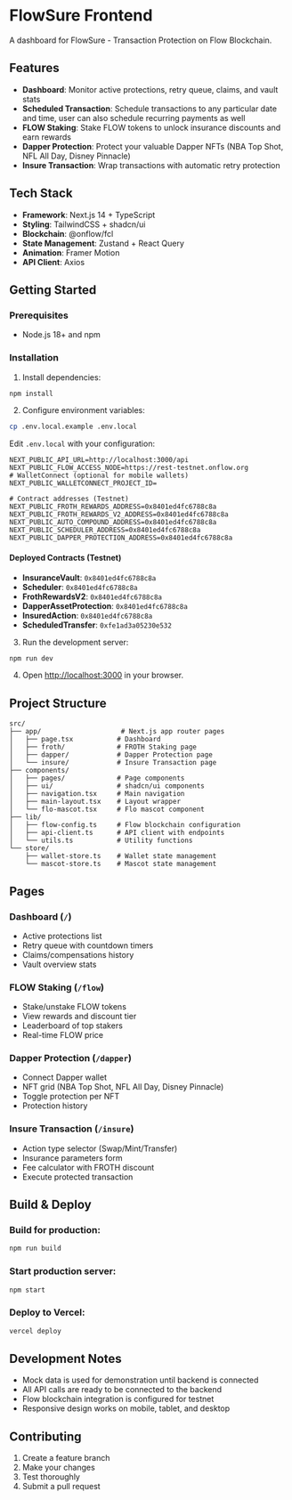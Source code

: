 # FlowSure Frontend

A dashboard for FlowSure - Transaction Protection on Flow Blockchain.

## Features

- **Dashboard**: Monitor active protections, retry queue, claims, and vault stats
- **Scheduled Transaction**: Schedule transactions to any particular date and time, user can also schedule recurring payments as well
- **FLOW Staking**: Stake FLOW tokens to unlock insurance discounts and earn rewards
- **Dapper Protection**: Protect your valuable Dapper NFTs (NBA Top Shot, NFL All Day, Disney Pinnacle)
- **Insure Transaction**: Wrap transactions with automatic retry protection

## Tech Stack

- **Framework**: Next.js 14 + TypeScript
- **Styling**: TailwindCSS + shadcn/ui
- **Blockchain**: @onflow/fcl
- **State Management**: Zustand + React Query
- **Animation**: Framer Motion
- **API Client**: Axios

## Getting Started

### Prerequisites

- Node.js 18+ and npm

### Installation

1. Install dependencies:
```bash
npm install
```

2. Configure environment variables:
```bash
cp .env.local.example .env.local
```

  Edit `.env.local` with your configuration:
  ```env
  NEXT_PUBLIC_API_URL=http://localhost:3000/api
  NEXT_PUBLIC_FLOW_ACCESS_NODE=https://rest-testnet.onflow.org
  # WalletConnect (optional for mobile wallets)
  NEXT_PUBLIC_WALLETCONNECT_PROJECT_ID=

  # Contract addresses (Testnet)
  NEXT_PUBLIC_FROTH_REWARDS_ADDRESS=0x8401ed4fc6788c8a
  NEXT_PUBLIC_FROTH_REWARDS_V2_ADDRESS=0x8401ed4fc6788c8a
  NEXT_PUBLIC_AUTO_COMPOUND_ADDRESS=0x8401ed4fc6788c8a
  NEXT_PUBLIC_SCHEDULER_ADDRESS=0x8401ed4fc6788c8a
  NEXT_PUBLIC_DAPPER_PROTECTION_ADDRESS=0x8401ed4fc6788c8a
  ```

#### Deployed Contracts (Testnet)
- **InsuranceVault**: `0x8401ed4fc6788c8a`
- **Scheduler**: `0x8401ed4fc6788c8a`
- **FrothRewardsV2**: `0x8401ed4fc6788c8a`
- **DapperAssetProtection**: `0x8401ed4fc6788c8a`
- **InsuredAction**: `0x8401ed4fc6788c8a`
- **ScheduledTransfer**: `0xfe1ad3a05230e532`

3. Run the development server:
```bash
npm run dev
```

4. Open [http://localhost:3000](http://localhost:3000) in your browser.

## Project Structure

```
src/
├── app/                    # Next.js app router pages
│   ├── page.tsx           # Dashboard
│   ├── froth/             # FROTH Staking page
│   ├── dapper/            # Dapper Protection page
│   └── insure/            # Insure Transaction page
├── components/
│   ├── pages/             # Page components
│   ├── ui/                # shadcn/ui components
│   ├── navigation.tsx     # Main navigation
│   ├── main-layout.tsx    # Layout wrapper
│   └── flo-mascot.tsx     # Flo mascot component
├── lib/
│   ├── flow-config.ts     # Flow blockchain configuration
│   ├── api-client.ts      # API client with endpoints
│   └── utils.ts           # Utility functions
└── store/
    ├── wallet-store.ts    # Wallet state management
    └── mascot-store.ts    # Mascot state management
```

## Pages

### Dashboard (`/`)
- Active protections list
- Retry queue with countdown timers
- Claims/compensations history
- Vault overview stats

### FLOW Staking (`/flow`)
- Stake/unstake FLOW tokens
- View rewards and discount tier
- Leaderboard of top stakers
- Real-time FLOW price

### Dapper Protection (`/dapper`)
- Connect Dapper wallet
- NFT grid (NBA Top Shot, NFL All Day, Disney Pinnacle)
- Toggle protection per NFT
- Protection history

### Insure Transaction (`/insure`)
- Action type selector (Swap/Mint/Transfer)
- Insurance parameters form
- Fee calculator with FROTH discount
- Execute protected transaction

## Build & Deploy

### Build for production:
```bash
npm run build
```

### Start production server:
```bash
npm start
```

### Deploy to Vercel:
```bash
vercel deploy
```

## Development Notes

- Mock data is used for demonstration until backend is connected
- All API calls are ready to be connected to the backend
- Flow blockchain integration is configured for testnet
- Responsive design works on mobile, tablet, and desktop

## Contributing

1. Create a feature branch
2. Make your changes
3. Test thoroughly
4. Submit a pull request

